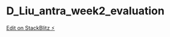 # D_Liu_antra_week2_evaluation

[Edit on StackBlitz ⚡️](https://stackblitz.com/edit/web-platform-kp8whb)
